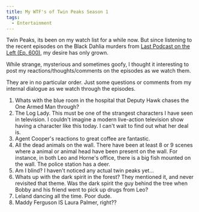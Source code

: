 ```yaml
---
title: My WTF's of Twin Peaks Season 1
tags:
  - Entertainment
---
```


Twin Peaks, its been on my watch list for a while now. But since listening to the recent episodes on the Black Dahlia murders from [Last Podcast on the Left (Ep. 600)](https://www.lastpodcastontheleft.com/), my desire has only grown.

While strange, mysterious and sometimes goofy, I thought it interesting to post my reactions/thoughts/comments on the episodes as we watch them. 

They are in no particular order. Just some questions or comments from my internal dialogue as we watch through the episodes.

1. Whats with the blue room in the hospital that Deputy Hawk chases the One Armed Man through? 
2. The Log Lady. This must be one of the strangest characters I have seen in television. I couldn't imagine a modern live-action television show having a character like this today. I can't wait to find out what her deal is.
3. Agent Cooper's reactions to great coffee are fantastic.
4. All the dead animals on the wall. There have been at least 8 or 9 scenes where a animal or animal head have been present on the wall. For instance, in both Leo and Horne's office, there is a big fish mounted on the wall. The police station has a deer. 
5. Am I blind? I haven't noticed any actual twin peaks yet...
6. Whats up with the dark spirit in the forest? They mentioned it, and never revisited that theme. Was the dark spirit the guy behind the tree when Bobby and his friend went to pick up drugs from Leo? 
7. Leland dancing all the time. Poor dude. 
8. Maddy Ferguson IS Laura Palmer, right??
